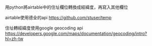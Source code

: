 用python將airtable中的住址欄位轉換成經緯度，再寫入其他欄位

airtable使用德全的api
https://github.com/stuser/temp

住址轉經緯度使用google geocoding api
https://developers.google.com/maps/documentation/geocoding/intro?hl=zh-tw

